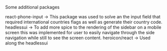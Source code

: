 Some additional packages

react-phone-input -> This package was used to solve an the input field that required international countries flags as well as generate their country code.
headlessui -> To add more spice to the rendering of the sidebar on a mobile screen this was implemented for user to easily navigate through the side navigation while still
               to see the screen content.
heroicon/react -> Used along the headlessui 
